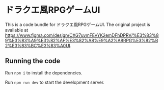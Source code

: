 
  # ドラクエ風RPGゲームUI

  This is a code bundle for ドラクエ風RPGゲームUI. The original project is available at https://www.figma.com/design/CXG7uvmFEvYK2emDFhDPRV/%E3%83%89%E3%83%A9%E3%82%AF%E3%82%A8%E9%A2%A8RPG%E3%82%B2%E3%83%BC%E3%83%A0UI.

  ## Running the code

  Run `npm i` to install the dependencies.

  Run `npm run dev` to start the development server.
  
